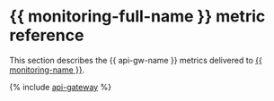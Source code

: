 # {{ monitoring-full-name }} metric reference

This section describes the {{ api-gw-name }} metrics delivered to [{{ monitoring-name }}](../monitoring/).

{% include [api-gateway](../_includes/monitoring/metrics-ref/api-gateway.md) %}